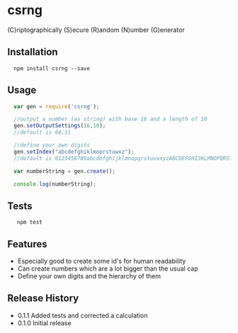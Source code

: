 # csrng
(C)riptographically (S)ecure (R)andom (N)umber (G)enerator

## Installation

```shell
  npm install csrng --save
```

## Usage

```js
  var gen = require('csrng');

  //output a number (as string) with base 16 and a length of 10
  gen.setOutputSettings(16,10);
  //default is 64,11

  //define your own digits
  gen.setIndex("abcdefghiklmoprstuwxz");
  //default is 0123456789abcdefghijklmnopqrstuvwxyzABCDEFGHIJKLMNOPQRSTUVWXYZ_-

  var numberString = gen.create();

  console.log(numberString);
```

## Tests

```shell
   npm test
```

## Features

* Especially good to create some id's for human readability
* Can create numbers which are a lot bigger than the usual cap
* Define your own digits and the hierarchy of them

## Release History

* 0.1.1 Added tests and corrected a calculation
* 0.1.0 Initial release
